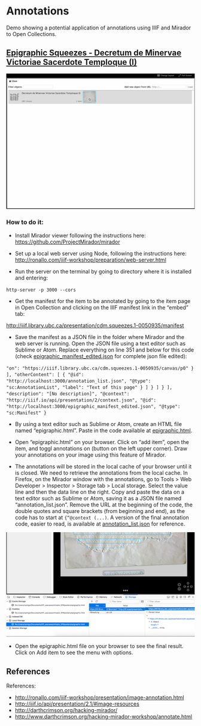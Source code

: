 # Annotations

Demo showing a potential application of annotations using IIIF and Mirador to Open Collections.

## [Epigraphic Squeezes - Decretum de Minervae Victoriae Sacerdote Temploque (I)](https://dx.doi.org/10.14288/1.0050935)

![mirador_epigraphic.gif](https://github.com/carolamigo/ubc_mirador_epigraphic/blob/master/mirador_epigraphic.gif)

### How to do it:

- Install Mirador viewer following the instructions here: https://github.com/ProjectMirador/mirador

- Set up a local web server using Node, following the instructions here:
http://ronallo.com/iiif-workshop/preparation/web-server.html

- Run the server on the terminal by going to directory where it is installed and entering:

`http-server -p 3000 --cors`

- Get the manifest for the item to be annotated by going to the item page in Open Collection and clicking on the IIIF manifest link in the “embed” tab:

http://iiif.library.ubc.ca/presentation/cdm.squeezes.1-0050935/manifest

- Save the manifest as a JSON file in the folder where Mirador and the web server is running. Open the JSON file using a text editor such as Sublime or Atom. Replace everything on line 351 and below for this code (check [epigraphic_manifest_edited.json](https://github.com/carolamigo/ubc_mirador_epigraphic/blob/master/epigraphic_manifest_edited.json) for complete json file edited):

`
              "on": "https://iiif.library.ubc.ca/cdm.squeezes.1-0050935/canvas/p0"
            }
          ],
          "otherContent": [
            {
              "@id": "http://localhost:3000/annotation_list.json",
              "@type": "sc:AnnotationList",
              "label": "Text of this page"
            }
          ]
        }
      ]
    }
  ],
  "description": "[No description]",
  "@context": "http://iiif.io/api/presentation/2/context.json",
  "@id": "http://localhost:3000/epigraphic_manifest_edited.json",
  "@type": "sc:Manifest"
}
`

- By using a text editor such as Sublime or Atom, create an HTML file named “epigraphic.html”. Paste in the code available at [epigraphic.html](https://github.com/carolamigo/ubc_mirador_epigraphic/blob/master/epigraphic.html).

- Open “epigraphic.html” on your browser. Click on “add item”, open the item, and toggl annotations on (button on the left upper corner). Draw your annotations on your image using this feature of Mirador.

- The annotations will be stored in the local cache of your browser until it is closed. We need to retrieve the annotations from the local cache. In Firefox, on the Mirador window with the annotations, go to Tools > Web Developer > Inspector > Storage tab > Local storage. Select the value line and then the data line on the right. Copy and paste the data on a text editor such as Sublime or Atom, saving it as a JSON file named “annotation_list.json”. Remove the URL at the beginning of the code, the double quotes and square brackets (from beginning and end), as the code has to start at `{“@context (...)`. A version of the final annotation code, easier to read, is available at [annotation_list.json](https://github.com/carolamigo/ubc_mirador_epigraphic/blob/master/annotation_list.json) for reference.

![epigraphic_localstore.png](https://github.com/carolamigo/ubc_mirador_epigraphic/blob/master/epigraphic_localstorage.png)

- Open the epigraphic.html file on your browser to see the final result. Click on Add item to see the menu with options.

## References

References:

- http://ronallo.com/iiif-workshop/presentation/image-annotation.html
- http://iiif.io/api/presentation/2.1/#image-resources
- http://darthcrimson.org/hacking-mirador/
- http://www.darthcrimson.org/hacking-mirador-workshop/annotate.html


